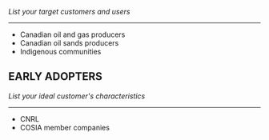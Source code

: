 *List your target customers and users*
***
* Canadian oil and gas producers
* Canadian oil sands producers
* Indigenous communities
## EARLY ADOPTERS

*List your ideal customer's characteristics*
***

- CNRL
- COSIA member companies